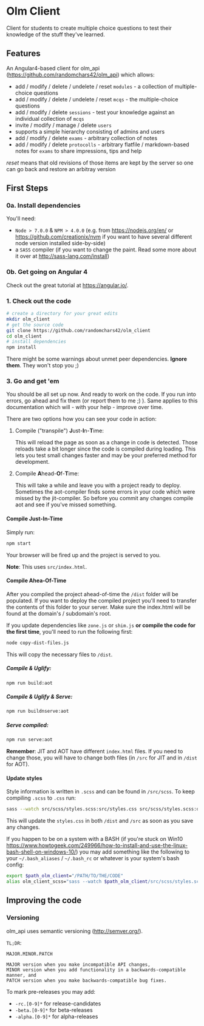 # Olm Client 

Client for students to create multiple choice questions to test their knowledge of the stuff they've learned.

## Features

An Angular4-based client for olm_api (<https://github.com/randomchars42/olm_api>) which allows:

* add / modify / delete / undelete / reset `modules` - a collection of multiple-choice questions
* add / modify / delete / undelete / reset `mcqs` - the multiple-choice questions
* add / modify / delete `sessions` - test your knowledge against an individual collection of `mcqs`
* invite / modify / manage / delete `users`
* supports a simple hierarchy consisting of admins and users
* add / modify / delete `exams` - arbitrary collection of notes
* add / modify / delete `protocolls` - arbitrary flatfile / markdown-based notes for `exams` to share impressions, tips and help

*reset* means that old revisions of those items are kept by the server so one can go back and restore an arbitray version

## First Steps

### 0a. Install dependencies

You'll need:

* `Node > 7.0.0` & `NPM > 4.0.0` (e.g. from <https://nodejs.org/en/> or <https://github.com/creationix/nvm> if you want to have several different node version installed side-by-side)
* a `SASS` compiler (if you want to change the paint. Read some more about it over at <http://sass-lang.com/install>)

### 0b. Get going on Angular 4

Check out the great tutorial at <https://angular.io/>.

### 1. Check out the code

```bash
# create a directory for your great edits
mkdir olm_client
# get the source code
git clone https://github.com/randomchars42/olm_client
cd olm_client
# install dependencies
npm install
```

There might be some warnings about unmet peer dependencies. **Ignore them**. They won't stop you ;) 

### 3. Go and get 'em

You should be all set up now. And ready to work on the code. If you run into errors, go ahead and fix them (or report them to me ;) ). Same applies to this documentation which will - with your help - improve over time.

There are two options how you can see your code in action:

1.  Compile ("transpile") **J**ust-**I**n-**T**ime:

    This will reload the page as soon as a change in code is detected. Those reloads take a bit longer since the code is compiled during loading. This lets you test small changes faster and may be your preferred method for development.

2.  Compile **A**head-**O**f-**T**ime:

    This will take a while and leave you with a project ready to deploy. Sometimes the aot-compiler finds some errors in your code which were missed by the jit-compiler. So before you commit any changes compile aot and see if you've missed something.

#### Compile Just-In-Time

Simply run:

```bash
npm start
```

Your browser will be fired up and the project is served to you.

**Note**: This uses `src/index.html`.

#### Compile Ahea-Of-Time

After you compiled the project ahead-of-time the `/dist` folder will be populated. If you want to deploy the compiled project you'll need to transfer the contents of this folder to your server. Make sure the index.html will be found at the domain's / subdomain's root.

If you update dependencies like `zone.js` or `shim.js` **or compile the code for the first time**, you'll need to run the following first:

```bash
node copy-dist-files.js
```

This will copy the necessary files to `/dist`.

##### Compile & Uglify:

```bash
npm run build:aot
```

##### Compile & Uglify & Serve:

```bash
npm run buildnserve:aot
```

##### Serve compiled:

```bash
npm run serve:aot
```

**Remember**: JIT and AOT have different `index.html` files. If you need to change those, you will have to change both files (in `/src` for JIT and in `/dist` for AOT).

#### Update styles

Style information is written in `.scss` and can be found in `/src/scss`. To keep compiling `.scss` to `.css` run:

```bash
sass --watch src/scss/styles.scss:src/styles.css src/scss/styles.scss:dist/styles.css"
```

This will update the `styles.css` in both `/dist` and `/src` as soon as you save any changes.

If you happen to be on a system with a BASH (if you're stuck on Win10 <https://www.howtogeek.com/249966/how-to-install-and-use-the-linux-bash-shell-on-windows-10/>) you may add something like the following to your `~/.bash_aliases` / `~/.bash_rc` or whatever is your system's bash config:

```bash
export $path_olm_client="/PATH/TO/THE/CODE"
alias olm_client_scss="sass --watch $path_olm_client/src/scss/styles.scss:$path_olm_client/src/styles.css $path_olm_client/src/scss/styles.scss:$path_olm_client/dist/styles.css"
```

## Improving the code

### Versioning

olm_api uses semantic versioning (<http://semver.org/>).

`TL;DR`:

```
MAJOR.MINOR.PATCH

MAJOR version when you make incompatible API changes,
MINOR version when you add functionality in a backwards-compatible manner, and
PATCH version when you make backwards-compatible bug fixes.
```

To mark pre-releases you may add:

* `-rc.[0-9]*` for release-candidates
* `-beta.[0-9]*` for beta-releases
* `-alpha.[0-9]*` for alpha-releases

